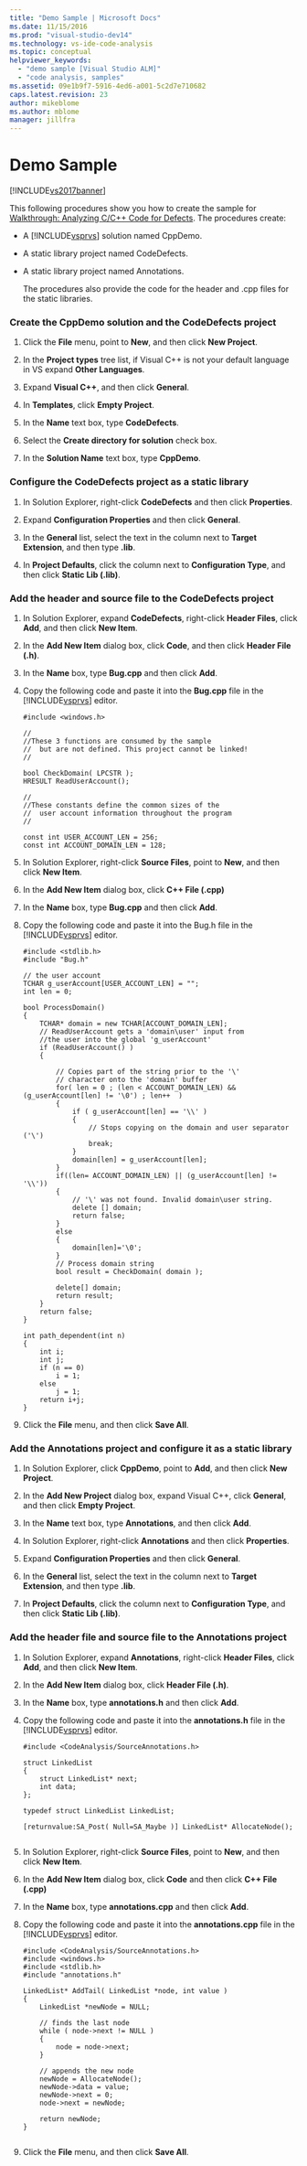 ```yaml
---
title: "Demo Sample | Microsoft Docs"
ms.date: 11/15/2016
ms.prod: "visual-studio-dev14"
ms.technology: vs-ide-code-analysis
ms.topic: conceptual
helpviewer_keywords: 
  - "demo sample [Visual Studio ALM]"
  - "code analysis, samples"
ms.assetid: 09e1b9f7-5916-4ed6-a001-5c2d7e710682
caps.latest.revision: 23
author: mikeblome
ms.author: mblome
manager: jillfra
---
```

# Demo Sample
[!INCLUDE[vs2017banner](../includes/vs2017banner.md)]

This following procedures show you how to create the sample for [Walkthrough: Analyzing C/C++ Code for Defects](../code-quality/walkthrough-analyzing-c-cpp-code-for-defects.md). The procedures create:  
  
- A [!INCLUDE[vsprvs](../includes/vsprvs-md.md)] solution named CppDemo.  
  
- A static library project named CodeDefects.  
  
- A static library project named Annotations.  
  
  The procedures also provide the code for the header and .cpp files for the static libraries.  
  
### Create the CppDemo solution and the CodeDefects project  
  
1.  Click the **File** menu, point to **New**, and then click **New Project**.  
  
2.  In the **Project types** tree list, if Visual C++ is not your default language in VS expand **Other Languages**.  
  
3.  Expand **Visual C++**, and then click **General**.  
  
4.  In **Templates**, click **Empty Project**.  
  
5.  In the **Name** text box, type **CodeDefects**.  
  
6.  Select the **Create directory for solution** check box.  
  
7.  In the **Solution Name** text box, type **CppDemo**.  
  
### Configure the CodeDefects project as a static library  
  
1.  In Solution Explorer, right-click **CodeDefects** and then click **Properties**.  
  
2.  Expand **Configuration Properties** and then click **General**.  
  
3.  In the **General** list, select the text in the column next to **Target Extension**, and then type **.lib**.  
  
4.  In **Project Defaults**, click the column next to **Configuration Type**, and then click **Static Lib (.lib)**.  
  
### Add the header and source file to the CodeDefects project  
  
1.  In Solution Explorer, expand **CodeDefects**, right-click **Header Files**, click **Add**, and then click **New Item**.  
  
2.  In the **Add New Item** dialog box, click **Code**, and then click **Header File (.h)**.  
  
3.  In the **Name** box, type **Bug.cpp** and then click **Add**.  
  
4.  Copy the following code and paste it into the **Bug.cpp** file in the [!INCLUDE[vsprvs](../includes/vsprvs-md.md)] editor.  
  
    ```  
    #include <windows.h>  
  
    //    
    //These 3 functions are consumed by the sample  
    //  but are not defined. This project cannot be linked!  
    //  
  
    bool CheckDomain( LPCSTR );  
    HRESULT ReadUserAccount();  
  
    //  
    //These constants define the common sizes of the   
    //  user account information throughout the program  
    //  
  
    const int USER_ACCOUNT_LEN = 256;  
    const int ACCOUNT_DOMAIN_LEN = 128;  
    ```  
  
5.  In Solution Explorer, right-click **Source Files**, point to **New**, and then click **New Item**.  
  
6.  In the **Add New Item** dialog box, click **C++ File (.cpp)**  
  
7.  In the **Name** box, type **Bug.cpp** and then click **Add**.  
  
8.  Copy the following code and paste it into the Bug.h file in the [!INCLUDE[vsprvs](../includes/vsprvs-md.md)] editor.  
  
    ```  
    #include <stdlib.h>  
    #include "Bug.h"  
  
    // the user account   
    TCHAR g_userAccount[USER_ACCOUNT_LEN] = "";  
    int len = 0;  
  
    bool ProcessDomain()  
    {  
        TCHAR* domain = new TCHAR[ACCOUNT_DOMAIN_LEN];  
        // ReadUserAccount gets a 'domain\user' input from   
        //the user into the global 'g_userAccount'  
        if (ReadUserAccount() )  
        {  
  
            // Copies part of the string prior to the '\'   
            // character onto the 'domain' buffer  
            for( len = 0 ; (len < ACCOUNT_DOMAIN_LEN) && (g_userAccount[len] != '\0') ; len++  )  
            {  
                if ( g_userAccount[len] == '\\' )   
                {  
                    // Stops copying on the domain and user separator ('\')   
                    break;  
                }  
                domain[len] = g_userAccount[len];          
            }  
            if((len= ACCOUNT_DOMAIN_LEN) || (g_userAccount[len] != '\\'))  
            {  
                // '\' was not found. Invalid domain\user string.  
                delete [] domain;  
                return false;  
            }  
            else  
            {  
                domain[len]='\0';  
            }  
            // Process domain string  
            bool result = CheckDomain( domain );  
  
            delete[] domain;  
            return result;  
        }  
        return false;  
    }  
  
    int path_dependent(int n)  
    {  
        int i;  
        int j;  
        if (n == 0)  
            i = 1;  
        else  
            j = 1;  
        return i+j;   
    }  
    ```  
  
9. Click the **File** menu, and then click **Save All**.  
  
### Add the Annotations project and configure it as a static library  
  
1.  In Solution Explorer, click **CppDemo**, point to **Add**, and then click **New Project**.  
  
2.  In the **Add New Project** dialog box, expand Visual C++, click **General**, and then click **Empty Project**.  
  
3.  In the **Name** text box, type **Annotations**, and then click **Add**.  
  
4.  In Solution Explorer, right-click **Annotations** and then click **Properties**.  
  
5.  Expand **Configuration Properties** and then click **General**.  
  
6.  In the **General** list, select the text in the column next to **Target Extension**, and then type **.lib**.  
  
7.  In **Project Defaults**, click the column next to **Configuration Type**, and then click **Static Lib (.lib)**.  
  
### Add the header file and source file to the Annotations project  
  
1.  In Solution Explorer, expand **Annotations**, right-click **Header Files**, click **Add**, and then click **New Item**.  
  
2.  In the **Add New Item** dialog box, click **Header File (.h)**.  
  
3.  In the **Name** box, type **annotations.h** and then click **Add**.  
  
4.  Copy the following code and paste it into the **annotations.h** file in the [!INCLUDE[vsprvs](../includes/vsprvs-md.md)] editor.  
  
    ```  
    #include <CodeAnalysis/SourceAnnotations.h>  
  
    struct LinkedList  
    {  
        struct LinkedList* next;  
        int data;  
    };  
  
    typedef struct LinkedList LinkedList;  
  
    [returnvalue:SA_Post( Null=SA_Maybe )] LinkedList* AllocateNode();  
  
    ```  
  
5.  In Solution Explorer, right-click **Source Files**, point to **New**, and then click **New Item**.  
  
6.  In the **Add New Item** dialog box, click **Code** and then click **C++ File (.cpp)**  
  
7.  In the **Name** box, type **annotations.cpp** and then click **Add**.  
  
8.  Copy the following code and paste it into the **annotations.cpp** file in the [!INCLUDE[vsprvs](../includes/vsprvs-md.md)] editor.  
  
    ```  
    #include <CodeAnalysis/SourceAnnotations.h>  
    #include <windows.h>  
    #include <stdlib.h>    
    #include "annotations.h"  
  
    LinkedList* AddTail( LinkedList *node, int value )  
    {  
        LinkedList *newNode = NULL;   
  
        // finds the last node  
        while ( node->next != NULL )   
        {  
            node = node->next;  
        }  
  
        // appends the new node  
        newNode = AllocateNode();   
        newNode->data = value;  
        newNode->next = 0;  
        node->next = newNode;  
  
        return newNode;  
    }  
  
    ```  
  
9. Click the **File** menu, and then click **Save All**.
